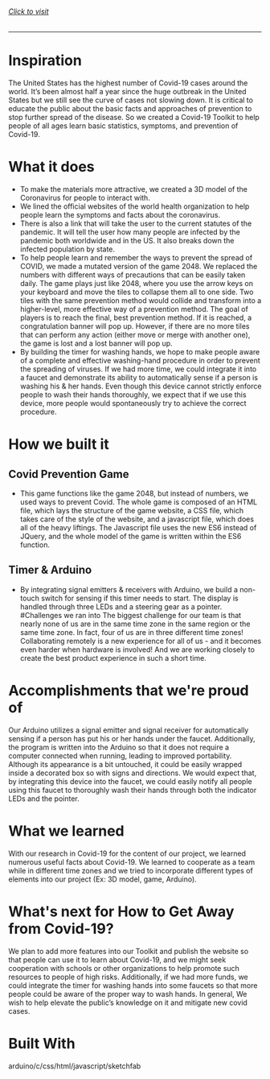 ###### [Click to visit](https://zheyuhuang.github.io/How-to-Get-Away-from-Covid-19/)
---
# Inspiration
The United States has the highest number of Covid-19 cases around the world. It’s been almost half a year since the huge outbreak in the United States but we still see the curve of cases not slowing down. It is critical to educate the public about the basic facts and approaches of prevention to stop further spread of the disease. So we created a Covid-19 Toolkit to help people of all ages learn basic statistics, symptoms, and prevention of Covid-19.

# What it does
* To make the materials more attractive, we created a 3D model of the Coronavirus for people to interact with.
* We lined the official websites of the world health organization to help people learn the symptoms and facts about the coronavirus.
* There is also a link that will take the user to the current statutes of the pandemic. It will tell the user how many people are infected by the pandemic both worldwide and in the US. It also breaks down the infected population by state.
* To help people learn and remember the ways to prevent the spread of COVID, we made a mutated version of the game 2048. We replaced the numbers with different ways of precautions that can be easily taken daily. The game plays just like 2048, where you use the arrow keys on your keyboard and move the tiles to collapse them all to one side. Two tiles with the same prevention method would collide and transform into a higher-level, more effective way of a prevention method. The goal of players is to reach the final, best prevention method. If it is reached, a congratulation banner will pop up. However, if there are no more tiles that can perform any action (either move or merge with another one), the game is lost and a lost banner will pop up.
* By building the timer for washing hands, we hope to make people aware of a complete and effective washing-hand procedure in order to prevent the spreading of viruses. If we had more time, we could integrate it into a faucet and demonstrate its ability to automatically sense if a person is washing his & her hands. Even though this device cannot strictly enforce people to wash their hands thoroughly, we expect that if we use this device, more people would spontaneously try to achieve the correct procedure.
# How we built it
## Covid Prevention Game
 *  This game functions like the game 2048, but instead of numbers, we used ways to prevent Covid. The whole game is composed of an HTML file, which lays the structure of the game website, a CSS file, which takes care of the style of the website, and a javascript file, which does all of the heavy liftings. The Javascript file uses the new ES6 instead of JQuery, and the whole model of the game is written within the ES6 function.
## Timer & Arduino
 *  By integrating signal emitters & receivers with Arduino, we build a non-touch switch for sensing if this timer needs to start. The display is handled through three LEDs and a steering gear as a pointer.
#Challenges we ran into
The biggest challenge for our team is that nearly none of us are in the same time zone in the same region or the same time zone. In fact, four of us are in three different time zones! Collaborating remotely is a new experience for all of us - and it becomes even harder when hardware is involved! And we are working closely to create the best product experience in such a short time.

# Accomplishments that we're proud of
Our Arduino utilizes a signal emitter and signal receiver for automatically sensing if a person has put his or her hands under the faucet. Additionally, the program is written into the Arduino so that it does not require a computer connected when running, leading to improved portability. Although its appearance is a bit untouched, it could be easily wrapped inside a decorated box so with signs and directions. We would expect that, by integrating this device into the faucet, we could easily notify all people using this faucet to thoroughly wash their hands through both the indicator LEDs and the pointer.

# What we learned
With our research in Covid-19 for the content of our project, we learned numerous useful facts about Covid-19. We learned to cooperate as a team while in different time zones and we tried to incorporate different types of elements into our project (Ex: 3D model, game, Arduino).

# What's next for How to Get Away from Covid-19?
We plan to add more features into our Toolkit and publish the website so that people can use it to learn about Covid-19, and we might seek cooperation with schools or other organizations to help promote such resources to people of high risks. Additionally, if we had more funds, we could integrate the timer for washing hands into some faucets so that more people could be aware of the proper way to wash hands. In general, We wish to help elevate the public’s knowledge on it and mitigate new covid cases.

# Built With
arduino/c/css/html/javascript/sketchfab
